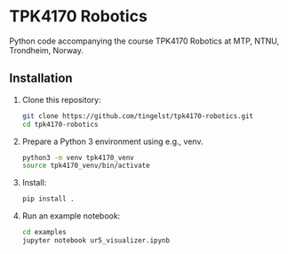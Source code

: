 # TPK4170 Robotics

Python code accompanying the course TPK4170 Robotics at MTP, NTNU, Trondheim, Norway.

## Installation

1. Clone this repository:

    ```bash
    git clone https://github.com/tingelst/tpk4170-robotics.git
    cd tpk4170-robotics
    ```

2. Prepare a Python 3 environment using e.g., venv.

   ```bash
   python3 -m venv tpk4170_venv
   source tpk4170_venv/bin/activate
   ```

3. Install:

   ```bash
   pip install .
   ```

4. Run an example notebook:

   ```bash
   cd examples
   jupyter notebook ur5_visualizer.ipynb
   ```